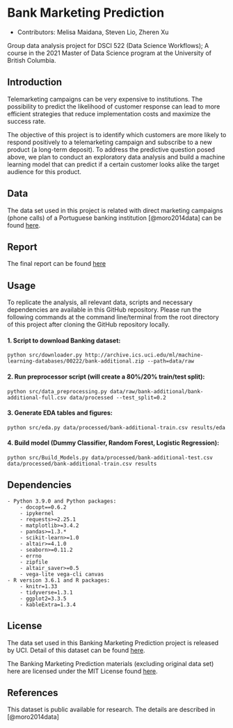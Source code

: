 # Bank Marketing Prediction

  - Contributors: Melisa Maidana, Steven Lio, Zheren Xu
	
Group data analysis project for DSCI 522 (Data Science Workflows); 
A course in the 2021 Master of Data Science program at the University of 
British Columbia.

## Introduction

Telemarketing campaigns can be very expensive to institutions. 
The possibility to predict the likelihood of customer response can lead to more efficient strategies that reduce implementation costs and maximize the success rate.

The objective of this project is to identify which customers are more likely 
to respond positively to a telemarketing campaign and subscribe to a new product (a long-term deposit). 
To address the predictive question posed above, we plan to conduct an exploratory data analysis 
and build a machine learning model that can predict if a certain customer looks alike the target audience for this product.

## Data

The data set used in this project is related with direct marketing campaigns (phone calls) of a Portuguese banking institution [@moro2014data] can be found [here](http://archive.ics.uci.edu/ml/machine-learning-databases/00222/bank-additional.zip).

## Report

The final report can be found [here](https://htmlpreview.github.io/?https://github.com/UBC-MDS/Bank_Marketing_Prediction/blob/main/doc/bank_marketing_prediction_report.html)


## Usage

To replicate the analysis, all relevant data, scripts and necessary dependencies are available in this
GitHub repository. 
Please run the following commands at the command line/terminal from the root directory of
this project after cloning the GitHub repository locally.

#### 1\. Script to download Banking dataset:

    python src/downloader.py http://archive.ics.uci.edu/ml/machine-learning-databases/00222/bank-additional.zip --path=data/raw
	
#### 2\. Run preprocessor script (will create a 80%/20% train/test split):

    python src/data_preprocessing.py data/raw/bank-additional/bank-additional-full.csv data/processed --test_split=0.2

#### 3\. Generate EDA tables and figures:

    python src/eda.py data/processed/bank-additional-train.csv results/eda

#### 4\. Build model (Dummy Classifier, Random Forest, Logistic Regression):

    python src/Build_Models.py data/processed/bank-additional-test.csv data/processed/bank-additional-train.csv results

## Dependencies
	
	- Python 3.9.0 and Python packages:
		- docopt==0.6.2
		- ipykernel
		- requests>=2.25.1
		- matplotlib>=3.4.2
		- pandas>=1.3.*
		- scikit-learn>=1.0
		- altair>=4.1.0
		- seaborn>=0.11.2
		- errno
		- zipfile
		- altair_saver>=0.5
		- vega-lite vega-cli canvas
	- R version 3.6.1 and R packages:
		- knitr=1.33
		- tidyverse=1.3.1
		- ggplot2=3.3.5
		- kableExtra=1.3.4

## License

The data set used in this Banking Marketing Prediction project is released by UCI. 
Detail of this dataset can be found [here](http://archive.ics.uci.edu/ml/datasets/Bank+Marketing). 

The Banking Marketing Prediction materials (excluding original data set) here are licensed
under the MIT License found [here](https://github.com/stevenlio88/IMDB_Rating_Prediction/blob/main/LICENSE).

## References

This dataset is public available for research. The details are described in [@moro2014data] 

